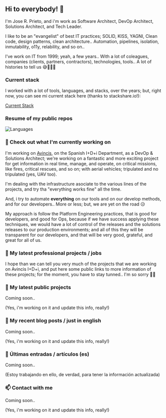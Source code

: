 ## Hi to everybody! 👋

I'm Jose R. Prieto, and i'm work as Software Architect, DevOp Architect, Solutions Architect, and Tech Leader.

I like to be an "evangelist" of best IT practices; SOLID, KISS, YAGNI, Clean code, design patterns, clean architecture.. Automation, pipelines, isolation, inmutability, o11y, relability, and so on..

I've work on IT from 1999; yeah, a few years.. With a lot of coleagues, companies (clients, partners, contractors), technologies, tools.. A lot of histories to tell us 😅🙈💪🏼

### Current stack

I worked with a lot of tools, languages, and stacks, over the years; but, right now, you can see mi current stack here (thanks to stackshare.io!):

[Current Stack](https://stackshare.io/joserprieto/current-stack)


### Resume of my public repos

![Languages](https://github-readme-stats.vercel.app/api/top-langs/?username=delirehberi&icons=true&theme=vue&layout=compact)


### 👷 Check out what I'm currently working on

I'm working on [Avincis](https://avincis.com), on the Spanish I+D+i Department, as a DevOp & Solutions Architect; we're working on a fantastic and more exciting project for get information in real time, manage, and operate, on critical missions, like fires, critical rescues, and so on; with aerial vehicles; tripulated and no tripulated (yes, UAV too).

I'm dealing with the infrastructure asociate to the various lines of the projects, and try tha "everything works fine" all the time.

And, i try to automate **everything** on our tools and on our develop methods, and for our developers.. More or less; but, we are yet on the road 😥

My approach is follow the Platform Engineering practices, that is good for developers, and good for Ops, because if we have success applying these techniques, we would have a lot of control of the releases and the solutions releases to our production environments; and all of this they will be transparent for our developers, and that will be very good, grateful, and great for all of us.

### 🌱 My latest professional projects / jobs

I hope than we can tell you very much of the projects that we are working on Avincis I+D+i, and put here some public links to more information of these projects; for the moment, you have to stay tunned.. I'm so sorry 🙏🏼

### 🌱 My latest public projects

Coming soon..

(Yes, i'm working on it and update this info, really!)

### 📜 My recent blog posts / just in english

Coming soon..

(Yes, i'm working on it and update this info, really!)

### 📜 Últimas entradas / artículos (es)

Coming soon..

(Estoy trabajando en ello, de verdad, para tener la información actualizada)

### 📫 Contact with me

Coming soon..

(Yes, i'm working on it and update this info, really!)




